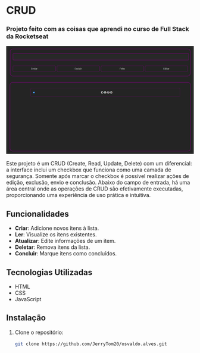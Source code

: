 # CRUD

### Projeto feito com as coisas que aprendi no curso de Full Stack da Rocketseat

![Imagem do projeto](screenshot.png)

Este projeto é um CRUD (Create, Read, Update, Delete) com um diferencial: a interface inclui um checkbox que funciona como uma camada de segurança. Somente após marcar o checkbox é possível realizar ações de edição, exclusão, envio e conclusão. Abaixo do campo de entrada, há uma área central onde as operações de CRUD são efetivamente executadas, proporcionando uma experiência de uso prática e intuitiva.

## Funcionalidades

- **Criar**: Adicione novos itens à lista.
- **Ler**: Visualize os itens existentes.
- **Atualizar**: Edite informações de um item.
- **Deletar**: Remova itens da lista.
- **Concluir**: Marque itens como concluídos.

## Tecnologias Utilizadas

- HTML
- CSS
- JavaScript

## Instalação

1. Clone o repositório:
   ```bash
   git clone https://github.com/JerryTom20/osvaldo.alves.git
